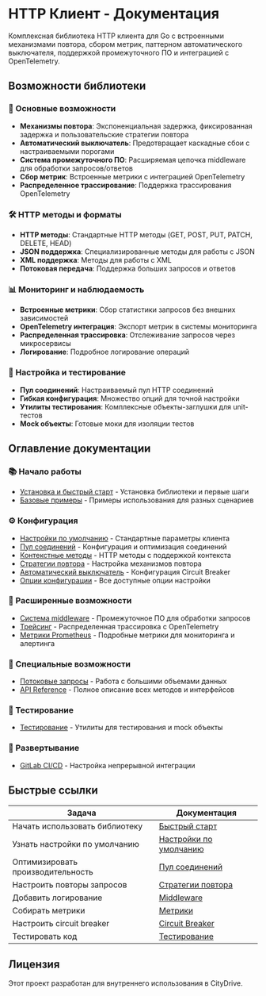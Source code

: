 # HTTP Клиент - Документация

Комплексная библиотека HTTP клиента для Go с встроенными механизмами повтора, сбором метрик, паттерном автоматического выключателя, поддержкой промежуточного ПО и интеграцией с OpenTelemetry.

## Возможности библиотеки

### 🚀 Основные возможности
- **Механизмы повтора**: Экспоненциальная задержка, фиксированная задержка и пользовательские стратегии повтора
- **Автоматический выключатель**: Предотвращает каскадные сбои с настраиваемыми порогами
- **Система промежуточного ПО**: Расширяемая цепочка middleware для обработки запросов/ответов
- **Сбор метрик**: Встроенные метрики с интеграцией OpenTelemetry
- **Распределенное трассирование**: Поддержка трассирования OpenTelemetry

### 🛠 HTTP методы и форматы
- **HTTP методы**: Стандартные HTTP методы (GET, POST, PUT, PATCH, DELETE, HEAD)
- **JSON поддержка**: Специализированные методы для работы с JSON
- **XML поддержка**: Методы для работы с XML
- **Потоковая передача**: Поддержка больших запросов и ответов

### 📊 Мониторинг и наблюдаемость
- **Встроенные метрики**: Сбор статистики запросов без внешних зависимостей
- **OpenTelemetry интеграция**: Экспорт метрик в системы мониторинга
- **Распределенная трассировка**: Отслеживание запросов через микросервисы
- **Логирование**: Подробное логирование операций

### 🔧 Настройка и тестирование
- **Пул соединений**: Настраиваемый пул HTTP соединений
- **Гибкая конфигурация**: Множество опций для точной настройки
- **Утилиты тестирования**: Комплексные объекты-заглушки для unit-тестов
- **Mock объекты**: Готовые моки для изоляции тестов

## Оглавление документации

### 📚 Начало работы
- [Установка и быстрый старт](quick-start.md) - Установка библиотеки и первые шаги
- [Базовые примеры](examples.md) - Примеры использования для разных сценариев

### ⚙️ Конфигурация
- [Настройки по умолчанию](default-settings.md) - Стандартные параметры клиента
- [Пул соединений](connection-pool.md) - Конфигурация и оптимизация соединений
- [Контекстные методы](context-methods.md) - HTTP методы с поддержкой контекста
- [Стратегии повтора](retry-strategies.md) - Настройка механизмов повтора
- [Автоматический выключатель](circuit-breaker.md) - Конфигурация Circuit Breaker
- [Опции конфигурации](configuration.md) - Все доступные опции настройки

### 🔌 Расширенные возможности
- [Система middleware](middleware.md) - Промежуточное ПО для обработки запросов
- [Трейсинг](tracing.md) - Распределенная трассировка с OpenTelemetry
- [Метрики Prometheus](metrics.md) - Подробные метрики для мониторинга и алертинга

### 🌊 Специальные возможности
- [Потоковые запросы](streaming.md) - Работа с большими объемами данных
- [API Reference](api-reference.md) - Полное описание всех методов и интерфейсов

### 🧪 Тестирование
- [Тестирование](testing.md) - Утилиты для тестирования и mock объекты

### 🚀 Развертывание
- [GitLab CI/CD](gitlab-ci.md) - Настройка непрерывной интеграции

## Быстрые ссылки

| Задача | Документация |
|--------|-------------|
| Начать использовать библиотеку | [Быстрый старт](quick-start.md) |
| Узнать настройки по умолчанию | [Настройки по умолчанию](default-settings.md) |
| Оптимизировать производительность | [Пул соединений](connection-pool.md) |
| Настроить повторы запросов | [Стратегии повтора](retry-strategies.md) |
| Добавить логирование | [Middleware](middleware.md#логирование) |
| Собирать метрики | [Метрики](metrics.md) |
| Настроить circuit breaker | [Circuit Breaker](circuit-breaker.md) |
| Тестировать код | [Тестирование](testing.md) |

## Лицензия

Этот проект разработан для внутреннего использования в CityDrive.